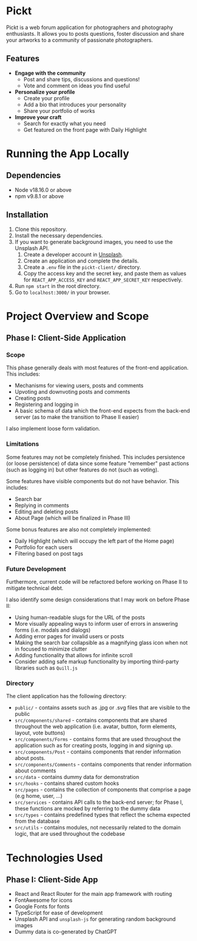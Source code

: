 # Pickt
Pickt is a web forum application for photographers and photography enthusiasts. It allows you to posts questions, foster discussion and share your artworks to a community of passionate photographers. 

## Features 
- **Engage with the community**
    - Post and share tips, discussions and questions!
    - Vote and comment on ideas you find useful
- **Personalize your profile**
    - Create your profile
    - Add a bio that introduces your personality
    - Share your portfolio of works
- **Improve your craft**
    - Search for exactly what you need
    - Get featured on the front page with Daily Highlight
    

# Running the App Locally
## Dependencies
- Node v18.16.0 or above
- npm v9.8.1 or above

## Installation
1. Clone this repository.
2. Install the necessary dependencies.
3. If you want to generate background images, you need to use the Unsplash API.
    1. Create a developer account in [Unsplash](https://unsplash.com/oauth/applications).
    2. Create an application and complete the details.
    4. Create a `.env` file in the `pickt-client/` directory.
    3. Copy the access key and the secret key, and paste them as values for `REACT_APP_ACCESS_KEY` and `REACT_APP_SECRET_KEY` respectively.
4. Run `npm start` in the root directory.
5. Go to `localhost:3000/` in your browser.

# Project Overview and Scope
## Phase I: Client-Side Application
### Scope

This phase generally deals with most features of the front-end application. This 
includes:
- Mechanisms for viewing users, posts and comments
- Upvoting and downvoting posts and comments
- Creating posts
- Registering and logging in
- A basic schema of data which the front-end expects from the back-end server
(as to make the transition to Phase II easier)

I also implement loose form validation.

### Limitations

Some features may not be completely finished. This includes persistence 
(or loose persistence) of data since some feature "remember" past actions 
(such as logging in) but other features do not (such as voting).

Some features have visible components but do not have behavior. This includes:
- Search bar
- Replying in comments
- Editing and deleting posts
- About Page (which will be finalized in Phase III)

Some bonus features are also not completely implemented:
- Daily Highlight (which will occupy the left part of the Home page)
- Portfolio for each users
- Filtering based on post tags

### Future Development

Furthermore, current code will be refactored before working on Phase II 
to mitigate technical debt.

I also identify some design considerations that I may work on before Phase II:
- Using human-readable slugs for the URL of the posts
- More visually appealing ways to inform user of errors in answering forms 
(i.e. modals and dialogs)
- Adding error pages for invalid users or posts
- Making the search bar collapsible as a magnifying glass icon when not 
in focused to minimize clutter
- Adding functionality that allows for infinite scroll
- Consider adding safe markup functionality by importing  third-party libraries such as `Quill.js`

### Directory
The client application has the following directory:
- `public/` - contains assets such as .jpg or .svg files that are visible to the public
- `src/components/shared` - contains components that are shared throughout the web application (i.e. avatar, button, form elements, layout, vote buttons)
- `src/components/Forms` - contains forms that are used throughout the application such as for creating posts, logging in and signing up.
- `src/components/Post` - contains components that render information about posts.
- `src/components/Comments` - contains components that render information about comments
- `src/data` - contains dummy data for demonstration
- `src/hooks` - contains shared custom hooks
- `src/pages` - contains the collection of components that comprise a page (e.g home, user, ...)
- `src/services` - contains API calls to the back-end server; for Phase I, these functions are mocked by referring to the dummy data
- `src/types` - contains predefined types that reflect the schema expected from the database
- `src/utils` - contains modules, not necessarily related to the domain logic, that are used throughout the codebase

# Technologies Used
## Phase I: Client-Side App
- React and React Router for the main app framework with routing
- FontAwesome for icons
- Google Fonts for fonts
- TypeScript for ease of development
- Unsplash API and `unsplash-js` for generating random background images
- Dummy data is co-generated by ChatGPT
